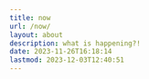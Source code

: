 ```yaml
---
title: now
url: /now/
layout: about
description: what is happening?!
date: 2023-11-26T16:18:14
lastmod: 2023-12-03T12:40:51
---
```


